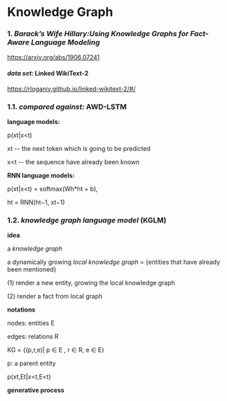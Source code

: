 # Knowledge Graph

### 1. *Barack’s Wife Hillary:Using Knowledge Graphs for Fact-Aware Language Modeling*
https://arxiv.org/abs/1906.07241

#### *data set:* Linked WikiText-2
https://rloganiv.github.io/linked-wikitext-2/#/

### 1.1. *compared against:* AWD-LSTM

**language models:**

   p(xt|x<t)
   
   xt -- the next token which is going to be predicted
   
   x<t -- the sequence have already been known

**RNN language models:**

   p(xt|x<t) = softmax(Wh*ht + b),
   
   ht = RNN(ht−1, xt−1)

### 1.2. *knowledge graph language model* **(KGLM)**

**idea**

   a *knowledge graph*

   a dynamically growing *local knowledge graph* = {entities that have already been mentioned} 

   (1) render a new entity, growing the local knowledge graph
   
   (2) render a fact from local graph

**notations**

   nodes: entities E
   
   edges: relations R
   
   KG = {(p,r,e)| p ∈ E , r ∈ R, e ∈ E}
   
   p: a parent entity
   
   p(xt,Et|x<t,E<t)

**generative process**
   
   


